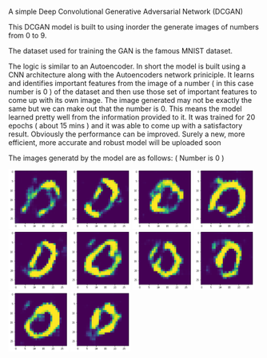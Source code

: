 A simple Deep Convolutional Generative Adversarial Network (DCGAN)

This DCGAN model is built to using inorder the generate images of numbers from 0 to 9.

The dataset used for training the GAN is the famous MNIST dataset.

The logic is similar to an Autoencoder. In short the model is built using a CNN architecture along with the Autoencoders network priniciple.
It learns and identifies important features from the image of a number ( in this case number is 0 ) of the dataset and then use those set of important features to come up with its own image.
The image generated may not be exactly the same but we can make out that the number is 0. This means the model learned pretty well from the information provided to it.
It was trained for 20 epochs ( about 15 mins ) and it was able to come up with a satisfactory result. Obviously the performance can be improved.
Surely a new, more efficient, more accurate and robust model will be uploaded soon

The images generatd by the model are as follows: ( Number is 0 )

<img src='Output_Images/image_1.png' width='120' height='120'> <img src='Output_Images/Image_3.png' width='120' height='120'>
<img src='Output_Images/image_2.png' width='120' height='120'>
<img src='Output_Images/image_9.png' width='120' height='120'>
<img src='Output_Images/image_4.png' width='120' height='120'>
<img src='Output_Images/image_5.png' width='120' height='120'>
<img src='Output_Images/image_6.png' width='120' height='120'>
<img src='Output_Images/image_7.png' width='120' height='120'>
<img src='Output_Images/image_8.png' width='120' height='120'>
<img src='Output_Images/image_10.png' width='120' height='120'>
